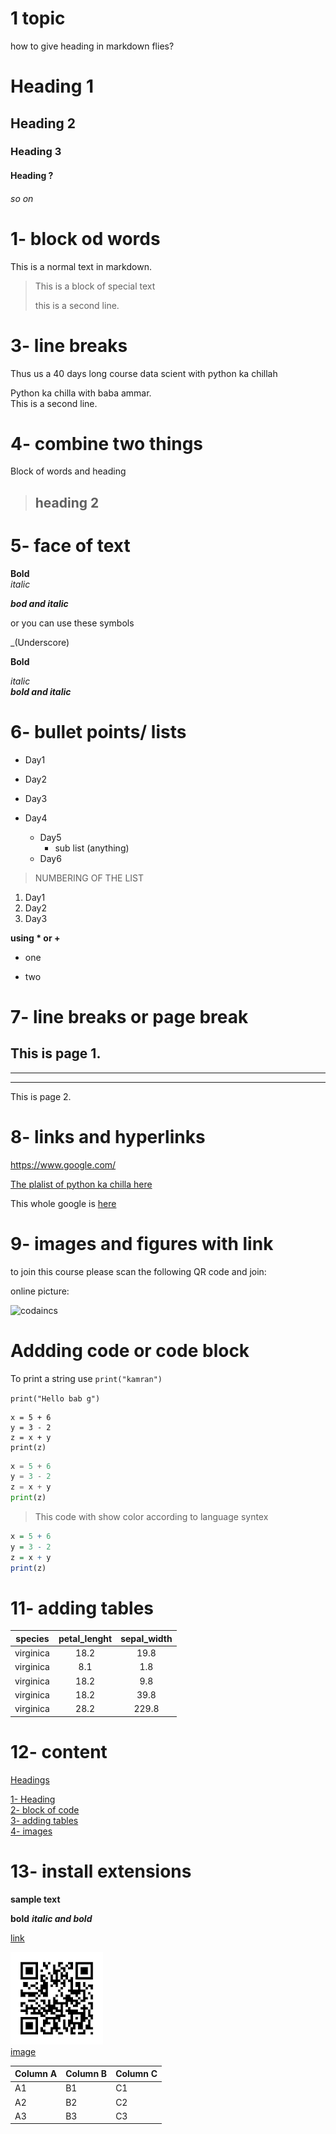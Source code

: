 # 1 topic 
how to give heading in markdown flies?
# Heading 1
## Heading 2
### Heading 3
#### Heading ?
###### so on

# 1- block od words

 This is a normal text in markdown.
 >This is a block of special text
 >
 >this is a second line.

 # 3- line breaks
 Thus us a 40 days long course data scient with python ka chillah

 Python ka chilla with baba ammar.\
 This is a second line.

 # 4- combine two things
 Block of words and heading

 >## heading 2

# 5- face of text

**Bold**\
*italic*

***bod and italic***

or you can use these symbols

_(Underscore)

__Bold__

_italic_\
___bold and italic___

# 6- bullet points/ lists

- Day1
- Day2
- Day3
- Day4 
        
    - Day5
        - sub list (anything)
    - Day6

> NUMBERING OF THE LIST

1. Day1
2. Day2
3. Day3

__using * or +__

* one
+ two


# 7- line breaks or page break

This is page 1.
---
___
***

This is page 2.

# 8- links and hyperlinks

<https://www.google.com/>

[The plalist of python ka chilla here](https://www.google.com/)


[codanics]:https://www.google.com/

This whole google is [here][codanics]


# 9-  images and figures with link

to join this course please scan the following QR code and join:

<!-- ![QR](qr.png) -->

<!-- This is a comment in Markdown short cut : cltr + / -->

online picture:

![codaincs](url)

# Addding code or code block

To print a string use  `print("kamran")`

`print("Hello bab g")`

```
x = 5 + 6
y = 3 - 2
z = x + y
print(z)
```

```python
x = 5 + 6
y = 3 - 2
z = x + y
print(z)
```
>This code with show color according to language syntex

```R
x = 5 + 6
y = 3 - 2
z = x + y
print(z)
```


# 11- adding tables

| species | petal_lenght | sepal_width |
| ------- | :------------: | :-----------:|
| virginica | 18.2 | 19.8 |
| virginica | 8.1 | 1.8 |
| virginica | 18.2 | 9.8 |
| virginica | 18.2 | 39.8 |
| virginica | 28.2 | 229.8 |

# 12- content

[Headings](#1-topic)



[1- Heading](#8--links-and-hyperlinks)\
[2- block of code](#1--block-od-words)\
[3-  adding tables](#11--adding-tables)\
[4- images ](#9---images-and-figures-with-link)


# 13- install extensions

**sample text**

**bold**
**_italic and bold_**

[link](https://github.com/)

![image](qr.png)\
[image](qr.png)

Column A | Column B | Column C
---------|----------|---------
 A1 | B1 | C1
 A2 | B2 | C2
 A3 | B3 | C3